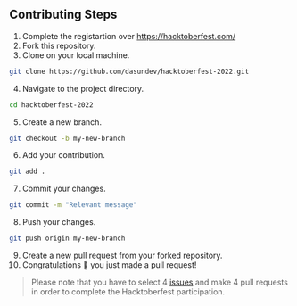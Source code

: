 ## Contributing Steps

1. Complete the registartion over https://hacktoberfest.com/
2. Fork this repository.
3. Clone on your local machine.
```bash
git clone https://github.com/dasundev/hacktoberfest-2022.git
```
4. Navigate to the project directory.
```bash
cd hacktoberfest-2022
```
5. Create a new branch.
```bash
git checkout -b my-new-branch
```
6. Add your contribution.
```bash
git add .
```
7. Commit your changes.
```bash
git commit -m "Relevant message"
```
8. Push your changes.
```bash
git push origin my-new-branch
```
9. Create a new pull request from your forked repository.
10. Congratulations 🎉 you just made a pull request! 

> Please note that you have to select 4 [issues](https://github.com/dasundev/hacktoberfest-2022/issues) and make 4 pull requests in order to complete the Hacktoberfest participation.
